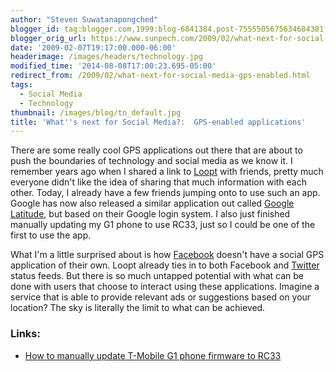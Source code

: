 ```yaml
---
author: "Steven Suwatanapongched"
blogger_id: tag:blogger.com,1999:blog-6841384.post-7555505675634684381
blogger_orig_url: https://www.sunpech.com/2009/02/what-next-for-social-media-gps-enabled.html
date: '2009-02-07T19:17:00.000-06:00'
headerimage: /images/headers/technology.jpg
modified_time: '2014-08-08T17:00:23.695-05:00'
redirect_from: /2009/02/what-next-for-social-media-gps-enabled.html
tags:
  - Social Media
  - Technology
thumbnail: /images/blog/tn_default.jpg
title: 'What''s next for Social Media?:  GPS-enabled applications'
---
```



There are some really cool GPS applications out there that are about to push the boundaries of technology and social media as we know it.  I remember years ago when I shared a link to [Loopt](https://www.loopt.com) with friends, pretty much everyone didn't like the idea of sharing that much information with each other.  Today, I already have a few friends jumping onto to use such an app.  Google has now also released a similar application out called [Google Latitude](https://www.google.com/latitude), but based on their Google login system.  I also just finished manually updating my G1 phone to use RC33, just so I could be one of the first to use the app.

What I'm a little surprised about is how [Facebook](https://www.facebook.com) doesn't have a social GPS application of their own.  Loopt already ties in to both Facebook and [Twitter](https://www.twitter.com) status feeds.  But there is so much untapped potential with what can be done with users that choose to interact using these applications.  Imagine a service that is able to provide relevant ads or suggestions based on your location?  The sky is literally the limit to what can be achieved.

### Links:
* [How to manually update T-Mobile G1 phone firmware to RC33](https://www.blogsdna.com/2383/how-to-manually-update-t-mobile-g1-phone-firmware-to-rc33.htm)
